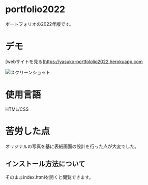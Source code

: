 # portfolio2022

ポートフォリオの2022年版です。

# デモ
[webサイトを見る]https://yasuko-portfololio2022.herokuapp.com

![スクリーンショット](https://user-images.githubusercontent.com/84828867/175758046-0a21e7d3-2484-4944-a8a5-9037b17fbb19.png)


# 使用言語
HTML/CSS

# 苦労した点
オリジナルの写真を基に表紙画面の設計を行った点が大変でした。

## インストール方法について
そのままindex.htmlを開くと閲覧できます。
